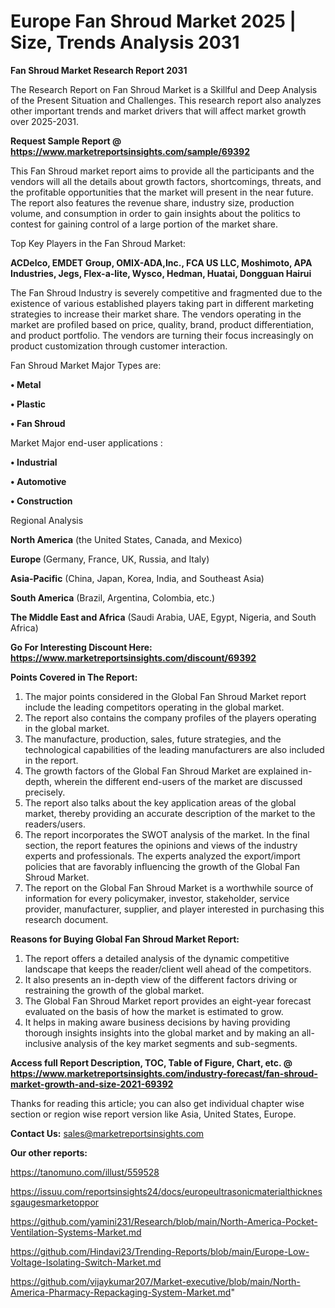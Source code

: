 # Europe Fan Shroud Market 2025 | Size, Trends Analysis 2031

<strong>Fan Shroud Market Research Report 2031</strong>

The Research Report on Fan Shroud Market is a Skillful and Deep Analysis of the Present Situation and Challenges. This research report also analyzes other important trends and market drivers that will affect market growth over 2025-2031.

<strong>Request Sample Report @ <a href=https://www.marketreportsinsights.com/sample/69392>https://www.marketreportsinsights.com/sample/69392</a></strong>

This Fan Shroud market report aims to provide all the participants and the vendors will all the details about growth factors, shortcomings, threats, and the profitable opportunities that the market will present in the near future. The report also features the revenue share, industry size, production volume, and consumption in order to gain insights about the politics to contest for gaining control of a large portion of the market share.

Top Key Players in the Fan Shroud Market:

<strong>ACDelco, EMDET Group, OMIX-ADA,Inc., FCA US LLC, Moshimoto, APA Industries, Jegs, Flex-a-lite, Wysco, Hedman, Huatai, Dongguan Hairui</strong>

The Fan Shroud Industry is severely competitive and fragmented due to the existence of various established players taking part in different marketing strategies to increase their market share. The vendors operating in the market are profiled based on price, quality, brand, product differentiation, and product portfolio. The vendors are turning their focus increasingly on product customization through customer interaction.

Fan Shroud Market Major Types are:

<strong>• Metal

• Plastic

• Fan Shroud</strong>

Market Major end-user applications :

<strong>• Industrial

• Automotive

• Construction</strong>

Regional Analysis

</u><strong><b>North America</b></strong> (the United States, Canada, and Mexico)

<strong><b>Europe </b></strong>(Germany, France, UK, Russia, and Italy)

<strong><b>Asia-Pacific</b></strong> (China, Japan, Korea, India, and Southeast Asia)

<strong><b>South America</b></strong> (Brazil, Argentina, Colombia, etc.)

<strong><b>The Middle East and Africa</b></strong> (Saudi Arabia, UAE, Egypt, Nigeria, and South Africa)

<strong>Go For Interesting Discount Here: <a href=https://www.marketreportsinsights.com/discount/69392>https://www.marketreportsinsights.com/discount/69392</a></strong>

<strong>Points Covered in The Report:</strong>
<ol>
  <li>The major points considered in the Global Fan Shroud Market report include the leading competitors operating in the global market.</li>
  <li>The report also contains the company profiles of the players operating in the global market.</li>
  <li>The manufacture, production, sales, future strategies, and the technological capabilities of the leading manufacturers are also included in the report.</li>
  <li>The growth factors of the Global Fan Shroud Market are explained in-depth, wherein the different end-users of the market are discussed precisely.</li>
  <li>The report also talks about the key application areas of the global market, thereby providing an accurate description of the market to the readers/users.</li>
  <li>The report incorporates the SWOT analysis of the market. In the final section, the report features the opinions and views of the industry experts and professionals. The experts analyzed the export/import policies that are favorably influencing the growth of the Global Fan Shroud Market.</li>
  <li>The report on the Global Fan Shroud Market is a worthwhile source of information for every policymaker, investor, stakeholder, service provider, manufacturer, supplier, and player interested in purchasing this research document.</li>
</ol>
<strong>Reasons for Buying Global Fan Shroud Market Report:</strong>

<ol>
  <li>The report offers a detailed analysis of the dynamic competitive landscape that keeps the reader/client well ahead of the competitors.</li>
  <li>It also presents an in-depth view of the different factors driving or restraining the growth of the global market.</li>
  <li>The Global Fan Shroud Market report provides an eight-year forecast evaluated on the basis of how the market is estimated to grow.</li>
  <li>It helps in making aware business decisions by having providing thorough insights insights into the global market and by making an all-inclusive analysis of the key market segments and sub-segments.</li>
</ol>
<strong>Access full Report Description, TOC, Table of Figure, Chart, etc. @ <a href=https://www.marketreportsinsights.com/industry-forecast/fan-shroud-market-growth-and-size-2021-69392>https://www.marketreportsinsights.com/industry-forecast/fan-shroud-market-growth-and-size-2021-69392</a></strong>


Thanks for reading this article; you can also get individual chapter wise section or region wise report version like Asia, United States, Europe.

<strong>Contact Us:</strong>
sales@marketreportsinsights.com

<strong>Our other reports:</strong>

<a href=https://tanomuno.com/illust/559528>https://tanomuno.com/illust/559528</a>

<a href=https://issuu.com/reportsinsights24/docs/europeultrasonicmaterialthicknessgaugesmarketoppor>https://issuu.com/reportsinsights24/docs/europeultrasonicmaterialthicknessgaugesmarketoppor</a>

<a href=https://github.com/yamini231/Research/blob/main/North-America-Pocket-Ventilation-Systems-Market.md>https://github.com/yamini231/Research/blob/main/North-America-Pocket-Ventilation-Systems-Market.md</a>

<a href=https://github.com/Hindavi23/Trending-Reports/blob/main/Europe-Low-Voltage-Isolating-Switch-Market.md>https://github.com/Hindavi23/Trending-Reports/blob/main/Europe-Low-Voltage-Isolating-Switch-Market.md</a>

<a href=https://github.com/vijaykumar207/Market-executive/blob/main/North-America-Pharmacy-Repackaging-System-Market.md>https://github.com/vijaykumar207/Market-executive/blob/main/North-America-Pharmacy-Repackaging-System-Market.md</a>"
